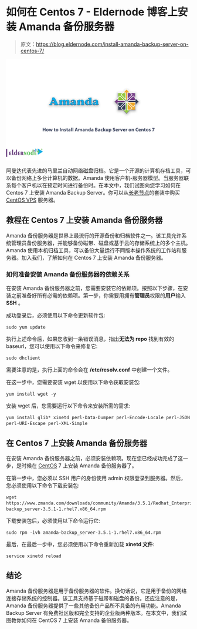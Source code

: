 # 如何在 Centos 7 - Eldernode 博客上安装 Amanda 备份服务器

> 原文：<https://blog.eldernode.com/install-amanda-backup-server-on-centos-7/>

![How to Install Amanda Backup Server on Centos 7](img/e296897b8398bcfd7c24746c4a6176e2.png)

阿曼达代表先进的马里兰自动网络磁盘归档。它是一个开源的计算机存档工具，可以备份网络上多台计算机的数据。Amanda 使用客户机-服务器模型。当服务器联系每个客户机以在预定时间进行备份时。在本文中，我们试图向您学习如何在 Centos 7 上安装 Amanda Backup Server。你可以从[长老节点](https://eldernode.com/)的套装中购买 [CentOS VPS](https://eldernode.com/centos-vps/) 服务器。

## 教程在 Centos 7 上安装 Amanda 备份服务器

Amanda 备份服务器是世界上最流行的开源备份和归档软件之一。该工具允许系统管理员备份服务器，并能够备份磁带、磁盘或基于云的存储系统上的多个主机。Amanda 使用本机归档工具，可以备份大量运行不同版本操作系统的工作站和服务器。加入我们，了解如何在 Centos 7 上安装 Amanda 备份服务器。

### 如何准备安装 Amanda 备份服务器的依赖关系

在安装 Amanda 备份服务器之前，您需要安装它的依赖项。按照以下步骤，在安装之前准备好所有必需的依赖项。第一步，你需要用拥有**管理员**权限的**用户**输入 **SSH** 。

成功登录后，必须使用以下命令更新软件包:

```
sudo yum update
```

执行上述命令后，如果您收到一条错误消息，指出**无法为 repo** 找到有效的 baseurl，您可以使用以下命令来修复它:

```
sudo dhclient
```

需要注意的是，执行上面的命令会在 **/etc/resolv.conf** 中创建一个文件。

在这一步中，您需要安装 wget 以使用以下命令获取安装包:

```
yum install wget -y
```

安装 wget 后，您需要运行以下命令来安装所需的需求:

```
yum install glib* xinetd perl-Data-Dumper perl-Encode-Locale perl-JSON perl-URI-Escape perl-XML-Simple
```

## **在 Centos 7** 上安装 Amanda 备份服务器

在安装 Amanda 备份服务器之前，必须安装依赖项。现在您已经成功完成了这一步，是时候在 [CentOS](https://blog.eldernode.com/tag/centos/) 7 上安装 Amanda 备份服务器了。

在第一步中，您必须以 SSH 用户的身份使用 admin 权限登录到服务器。然后，您必须使用以下命令下载安装包:

```
wget https://www.zmanda.com/downloads/community/Amanda/3.5.1/Redhat_Enterprise_7.0/amanda-backup_server-3.5.1-1.rhel7.x86_64.rpm
```

下载安装包后，必须使用以下命令运行它:

```
sudo rpm -ivh amanda-backup_server-3.5.1-1.rhel7.x86_64.rpm
```

最后，在最后一步中，您必须使用以下命令重新加载 **xinetd 文件**:

```
service xinetd reload
```

## 结论

Amanda 备份服务器是用于备份服务器的软件。换句话说，它是用于备份的网络连接存储系统的控制器。该工具支持基于磁带和磁盘的备份。还应注意的是，Amanda 备份服务器提供了一些其他备份产品所不具备的有用功能。Amanda Backup Server 有免费社区版和完全支持的企业版两种版本。在本文中，我们试图教你如何在 CentOS 7 上安装 Amanda 备份服务器。